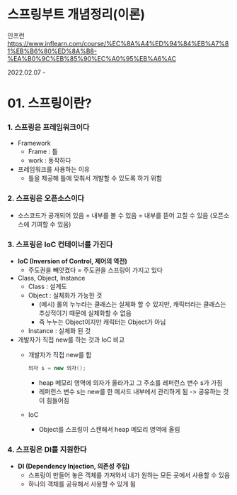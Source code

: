 # 스프링부트 개념정리(이론)
인프런 <https://www.inflearn.com/course/%EC%8A%A4%ED%94%84%EB%A7%81%EB%B6%80%ED%8A%B8-%EA%B0%9C%EB%85%90%EC%A0%95%EB%A6%AC>

2022.02.07 - 
# 01. 스프링이란?

### 1. 스프링은 프레임워크이다
- Framework
  - Frame : 틀
  - work : 동작하다
- 프레임워크를 사용하는 이유
  - 틀을 제공해 틀에 맞춰서 개발할 수 있도록 하기 위함

### 2. 스프링은 오픈소스이다
- 소스코드가 공개되어 있음 = 내부를 볼 수 있음 = 내부를 뜯어 고칠 수 있음 (오픈소스에 기여할 수 있음)

### 3. 스프링은 IoC 컨테이너를 가진다
- __IoC (Inversion of Control, 제어의 역전)__
  - 주도권을 빼앗겼다 = 주도권을 스프링이 가지고 있다
- Class, Object, Instance
    - Class : 설계도
    - Object : 실체화가 가능한 것
        - (예시) 롤의 누누라는 클래스는 실체화 할 수 있지만, 캐릭터라는 클래스는 추상적이기 때문에 실체화할 수 없음
        - 즉 누누는 Object이지만 캐릭터는 Object가 아님
    - Instance : 실체화 된 것
- 개발자가 직접 new를 하는 것과 IoC 비교
    - 개발자가 직접 new를 함
  
        ```JAVA
        의자 s = new 의자();
        ```
        - heap 메모리 영역에 의자가 올라가고 그 주소를 레퍼런스 변수 s가 가짐
        - 레퍼런스 변수 s는 new를 한 메서드 내부에서 관리하게 됨 -> 공유하는 것이 힘들어짐
    - IoC
        - Object를 스프링이 스캔해서 heap 메모리 영역에 올림

### 4. 스프링은 DI를 지원한다
- __DI (Dependency Injection, 의존성 주입)__
  - 스프링이 만들어 놓은 객체를 가져와서 내가 원하는 모든 곳에서 사용할 수 있음
  - 하나의 객체를 공유해서 사용할 수 있게 됨